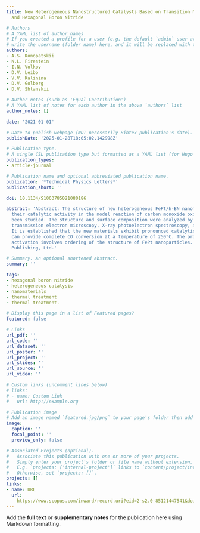 ```yaml
---
title: New Heterogeneous Nanostructured Catalysts Based on Transition Metal Nanoparticles
  and Hexagonal Boron Nitride

# Authors
# A YAML list of author names
# If you created a profile for a user (e.g. the default `admin` user at `content/authors/admin/`), 
# write the username (folder name) here, and it will be replaced with their full name and linked to their profile.
authors:
- A.S. Konopatskii
- K.L. Firestein
- I.N. Volkov
- D.V. Leibo
- V.V. Kalinina
- D.V. Golberg
- D.V. Shtanskii

# Author notes (such as 'Equal Contribution')
# A YAML list of notes for each author in the above `authors` list
author_notes: []

date: '2021-01-01'

# Date to publish webpage (NOT necessarily Bibtex publication's date).
publishDate: '2025-01-28T18:05:02.142998Z'

# Publication type.
# A single CSL publication type but formatted as a YAML list (for Hugo requirements).
publication_types:
- article-journal

# Publication name and optional abbreviated publication name.
publication: '*Technical Physics Letters*'
publication_short: ''

doi: 10.1134/S1063785021080186

abstract: 'Abstract: The structure of new heterogeneous FePt/h-BN nanomaterials and
  their catalytic activity in the model reaction of carbon monoxide oxidation have
  been studied. The structure and surface composition were analyzed by methods of
  transmission electron microscopy, X-ray photoelectron spectroscopy, and X-ray diffraction.
  It is established that the new materials exhibit pronounced catalytic activity and
  can provide complete CO conversion at a temperature of 250°C. The process of thermal
  activation involves ordering of the structure of FePt nanoparticles. © 2021, Pleiades
  Publishing, Ltd.'

# Summary. An optional shortened abstract.
summary: ''

tags:
- hexagonal boron nitride
- heterogeneous catalysis
- nanomaterials
- thermal treatment
- thermal treatment.

# Display this page in a list of Featured pages?
featured: false

# Links
url_pdf: ''
url_code: ''
url_dataset: ''
url_poster: ''
url_project: ''
url_slides: ''
url_source: ''
url_video: ''

# Custom links (uncomment lines below)
# links:
# - name: Custom Link
#   url: http://example.org

# Publication image
# Add an image named `featured.jpg/png` to your page's folder then add a caption below.
image:
  caption: ''
  focal_point: ''
  preview_only: false

# Associated Projects (optional).
#   Associate this publication with one or more of your projects.
#   Simply enter your project's folder or file name without extension.
#   E.g. `projects: ['internal-project']` links to `content/project/internal-project/index.md`.
#   Otherwise, set `projects: []`.
projects: []
links:
- name: URL
  url: 
    https://www.scopus.com/inward/record.uri?eid=2-s2.0-85121447541&doi=10.1134%2fS1063785021080186&partnerID=40&md5=0993ea13f4b976cddd7b07bc4aa5d9bd
---
```


Add the **full text** or **supplementary notes** for the publication here using Markdown formatting.
